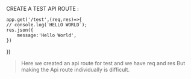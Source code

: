 CREATE A TEST API ROUTE : 

    app.get('/test',(req,res)=>{
    // console.log(`HELLO WORLD`);
    res.json({
        message:'Hello World',
    })
})

> Here we created an api route for test and we have req and res 
> But making the Api route individually is difficult.